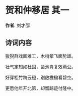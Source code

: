 # 贺和仲移居  其一

**作者**: 刘才邵

## 诗词内容

狻猊群戏画难工，木梢翚飞面势雄。

壮气定知如杜固，凿池肯复效燕公。

好穿松竹跻云磴，别敞檐楹看碧空。

更愿他年开北第，却留踪迹付隆中。

